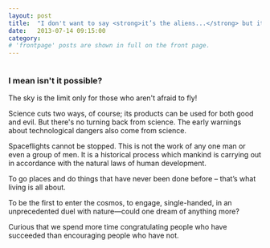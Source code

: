 ```yaml
---
layout: post
title:  "I don't want to say <strong>it’s the aliens...</strong> but it’s the aliens. "
date:   2013-07-14 09:15:00
category:
# 'frontpage' posts are shown in full on the front page.
---
```


<a href="http://regularjane.deviantart.com/art/Write-354865228" class="image image-full">
    <!-- <img src="http://placekitten.com/g/785/303" alt="" /> -->
    <img src="{{ site.baseurl }}/images/pic04c.jpg" alt="" />
</a>
<h3>I mean isn't it possible?</h3>

The sky is the limit only for those who aren't afraid to fly!

Science cuts two ways, of course; its products can be used for both good and evil. But there's no turning back from science. The early warnings about technological dangers also come from science.

Spaceflights cannot be stopped. This is not the work of any one man or even a group of men. It is a historical process which mankind is carrying out in accordance with the natural laws of human development.

To go places and do things that have never been done before – that’s what living is all about.

To be the first to enter the cosmos, to engage, single-handed, in an unprecedented duel with nature—could one dream of anything more?

Curious that we spend more time congratulating people who have succeeded than encouraging people who have not.
